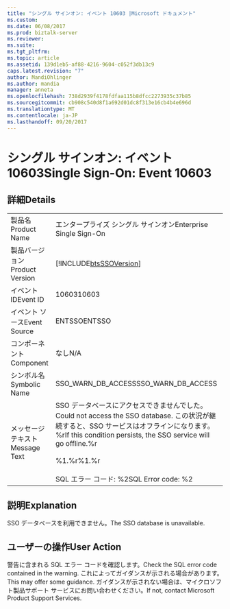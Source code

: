 ```yaml
---
title: "シングル サインオン: イベント 10603 |Microsoft ドキュメント"
ms.custom: 
ms.date: 06/08/2017
ms.prod: biztalk-server
ms.reviewer: 
ms.suite: 
ms.tgt_pltfrm: 
ms.topic: article
ms.assetid: 139d1eb5-af88-4216-9604-c052f3db13c9
caps.latest.revision: "7"
author: MandiOhlinger
ms.author: mandia
manager: anneta
ms.openlocfilehash: 738d2939f4178fdfaa115b8dfcc2273935c37b85
ms.sourcegitcommit: cb908c540d8f1a692d01dc8f313e16cb4b4e696d
ms.translationtype: MT
ms.contentlocale: ja-JP
ms.lasthandoff: 09/20/2017
---
```

# <a name="single-sign-on-event-10603"></a><span data-ttu-id="79c46-102">シングル サインオン: イベント 10603</span><span class="sxs-lookup"><span data-stu-id="79c46-102">Single Sign-On: Event 10603</span></span>
## <a name="details"></a><span data-ttu-id="79c46-103">詳細</span><span class="sxs-lookup"><span data-stu-id="79c46-103">Details</span></span>  
  
|||  
|-|-|  
|<span data-ttu-id="79c46-104">製品名</span><span class="sxs-lookup"><span data-stu-id="79c46-104">Product Name</span></span>|<span data-ttu-id="79c46-105">エンタープライズ シングル サインオン</span><span class="sxs-lookup"><span data-stu-id="79c46-105">Enterprise Single Sign-On</span></span>|  
|<span data-ttu-id="79c46-106">製品バージョン</span><span class="sxs-lookup"><span data-stu-id="79c46-106">Product Version</span></span>|[!INCLUDE[btsSSOVersion](../includes/btsssoversion-md.md)]|  
|<span data-ttu-id="79c46-107">イベント ID</span><span class="sxs-lookup"><span data-stu-id="79c46-107">Event ID</span></span>|<span data-ttu-id="79c46-108">10603</span><span class="sxs-lookup"><span data-stu-id="79c46-108">10603</span></span>|  
|<span data-ttu-id="79c46-109">イベント ソース</span><span class="sxs-lookup"><span data-stu-id="79c46-109">Event Source</span></span>|<span data-ttu-id="79c46-110">ENTSSO</span><span class="sxs-lookup"><span data-stu-id="79c46-110">ENTSSO</span></span>|  
|<span data-ttu-id="79c46-111">コンポーネント</span><span class="sxs-lookup"><span data-stu-id="79c46-111">Component</span></span>|<span data-ttu-id="79c46-112">なし</span><span class="sxs-lookup"><span data-stu-id="79c46-112">N/A</span></span>|  
|<span data-ttu-id="79c46-113">シンボル名</span><span class="sxs-lookup"><span data-stu-id="79c46-113">Symbolic Name</span></span>|<span data-ttu-id="79c46-114">SSO_WARN_DB_ACCESS</span><span class="sxs-lookup"><span data-stu-id="79c46-114">SSO_WARN_DB_ACCESS</span></span>|  
|<span data-ttu-id="79c46-115">メッセージ テキスト</span><span class="sxs-lookup"><span data-stu-id="79c46-115">Message Text</span></span>|<span data-ttu-id="79c46-116">SSO データベースにアクセスできませんでした。</span><span class="sxs-lookup"><span data-stu-id="79c46-116">Could not access the SSO database.</span></span> <span data-ttu-id="79c46-117">この状況が継続すると、SSO サービスはオフラインになります。%r</span><span class="sxs-lookup"><span data-stu-id="79c46-117">If this condition persists, the SSO service will go offline.%r</span></span><br /><br /> <span data-ttu-id="79c46-118">%1.%r</span><span class="sxs-lookup"><span data-stu-id="79c46-118">%1.%r</span></span><br /><br /> <span data-ttu-id="79c46-119">SQL エラー コード: %2</span><span class="sxs-lookup"><span data-stu-id="79c46-119">SQL Error code: %2</span></span>|  
  
## <a name="explanation"></a><span data-ttu-id="79c46-120">説明</span><span class="sxs-lookup"><span data-stu-id="79c46-120">Explanation</span></span>  
 <span data-ttu-id="79c46-121">SSO データベースを利用できません。</span><span class="sxs-lookup"><span data-stu-id="79c46-121">The SSO database is unavailable.</span></span>  
  
## <a name="user-action"></a><span data-ttu-id="79c46-122">ユーザーの操作</span><span class="sxs-lookup"><span data-stu-id="79c46-122">User Action</span></span>  
 <span data-ttu-id="79c46-123">警告に含まれる SQL エラー コードを確認します。</span><span class="sxs-lookup"><span data-stu-id="79c46-123">Check the SQL error code contained in the warning.</span></span> <span data-ttu-id="79c46-124">これによってガイダンスが示される場合があります。</span><span class="sxs-lookup"><span data-stu-id="79c46-124">This may offer some guidance.</span></span> <span data-ttu-id="79c46-125">ガイダンスが示されない場合は、マイクロソフト製品サポート サービスにお問い合わせください。</span><span class="sxs-lookup"><span data-stu-id="79c46-125">If not, contact Microsoft Product Support Services.</span></span>